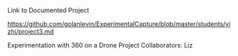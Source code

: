 Link to Documented Project

https://github.com/golanlevin/ExperimentalCapture/blob/master/students/yizhi/project3.md

Experimentation with 360 on a Drone
Project Collaborators: Liz 

